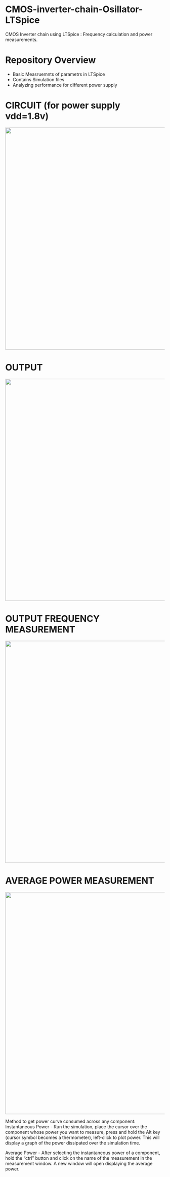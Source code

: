 # CMOS-inverter-chain-Osillator-LTSpice
CMOS Inverter chain using LTSpice : Frequency calculation and power measurements.

# Repository Overview
- Basic Measruemnts of parametrs in LTSpice
- Contains Simulation files
- Analyzing performance for different power supply

# CIRCUIT (for power supply vdd=1.8v)
<img src="https://github.com/KushalVenX/CMOS-inverter-chain-Oscillator-LTSpice/blob/master/SCRNSHT/crkt%201.8.png" width="700" />  

# OUTPUT
<img src="https://github.com/KushalVenX/CMOS-inverter-chain-Oscillator-LTSpice/blob/master/SCRNSHT/output1.8.png" width="700" />

# OUTPUT FREQUENCY MEASUREMENT
<img src="https://github.com/KushalVenX/CMOS-inverter-chain-Oscillator-LTSpice/blob/master/SCRNSHT/output1.8MEASUREFREQ.png" width="700" />

# AVERAGE POWER MEASUREMENT
<img src="https://github.com/KushalVenX/CMOS-inverter-chain-Oscillator-LTSpice/blob/master/SCRNSHT/output1.8avgpower.png" width="700" />

Method to get power curve consumed across any component: Instantaneous Power - Run the simulation, place the cursor
over the component whose power you want to measure, press and hold the Alt key (cursor symbol becomes a
thermometer), left-click to plot power. This will display a graph of the power dissipated over the simulation time.

Average Power - After selecting the instantaneous power of a component, hold the “ctrl” button and click on the name of
the measurement in the measurement window. A new window will open displaying the average power.

